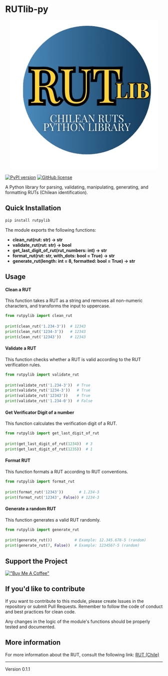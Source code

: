# RUTlib-py

<p align="center">
  <img src="https://github.com/RUTlib/rutlib-py/blob/main/images/rutpylib_logo.png?raw=true" alt="RUTpylib's python library logo"/>
</p>

[![PyPI version](https://img.shields.io/pypi/v/rutpylib?logo=python&style=for-the-badge)](https://pypi.org/project/rutpylib/)
[![GitHub license](https://img.shields.io/github/license/RUTlib/rutlib-py?logo=python&style=for-the-badge)](https://github.com/RUTlib/rutlib-py/blob/main/LICENSE.md)

<!--
[![GitHub issues](https://img.shields.io/github/issues/RUTlib/rutlib-py?logo=python&style=for-the-badge)](https://github.com/RUTlib/rutlib-py/issues) [![GitHub forks](https://img.shields.io/github/forks/RUTlib/rutlib-py?logo=python&style=for-the-badge)](https://github.com/RUTlib/rutlib-py/network) [![GitHub stars](https://img.shields.io/github/stars/RUTlib/rutlib-py?logo=python&style=for-the-badge)](https://github.com/RUTlib/rutlib-py/stargazers)
 -->

A Python library for parsing, validating, manipulating, generating, and formatting RUTs (Chilean identification).

## Quick Installation

```bash
pip install rutpylib
```

The module exports the following functions:

- **clean_rut(rut: str) -> str**
- **validate_rut(rut: str) -> bool**
- **get_last_digit_of_rut(rut_numbers: int) -> str**
- **format_rut(rut: str, with_dots: bool = True) -> str**
- **generate_rut(length: int = 8, formatted: bool = True) -> str**

## Usage

#### Clean a RUT

This function takes a RUT as a string and removes all non-numeric characters, and transforms the input to uppercase.

```python
from rutpylib import clean_rut

print(clean_rut('1.234-3'))  # 12343
print(clean_rut('1234-3'))   # 12343
print(clean_rut('12343'))    # 12343
```

#### Validate a RUT

This function checks whether a RUT is valid according to the RUT verification rules.

```python
from rutpylib import validate_rut

print(validate_rut('1.234-3'))  # True
print(validate_rut('1234-3'))   # True
print(validate_rut('12343'))    # True
print(validate_rut('1.234-0'))  # False
```

#### Get Verificator Digit of a number

This function calculates the verification digit of a RUT.

```python
from rutpylib import get_last_digit_of_rut

print(get_last_digit_of_rut(1234))  # 3
print(get_last_digit_of_rut(1235))  # 1
```

#### Format RUT

This function formats a RUT according to RUT conventions.

```python
from rutpylib import format_rut

print(format_rut('12343'))       # 1.234-3
print(format_rut('12343', False)) # 1234-3
```

#### Generate a random RUT

This function generates a valid RUT randomly.

```python
from rutpylib import generate_rut

print(generate_rut())          # Example: 12.345.678-5 (random)
print(generate_rut(7, False))  # Example: 1234567-5 (random)
```

## Support the Project

[!["Buy Me A Coffee"](https://www.buymeacoffee.com/assets/img/custom_images/orange_img.png)](https://www.buymeacoffee.com/fvergaracl)

## If you'd like to contribute

If you want to contribute to this module, please create Issues in the repository or submit Pull Requests. Remember to follow the code of conduct and best practices for clean code.

Any changes in the logic of the module's functions should be properly tested and documented.

## More information

For more information about the RUT, consult the following link: [RUT (Chile)](https://en.wikipedia.org/wiki/National_identification_number#Chile)

---

Version 0.1.1

